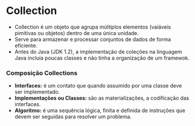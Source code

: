 # Collection
 * Collection é um objeto que agrupa múltiplos elementos (vaiáveis pimitivas ou objetos)     dentro de uma única unidade.
 * Serve para armazenar e processar conjuntos de dados de forma eficiente.
 * Antes do Java (JDK 1.2), a implementação de coleções na linguagem Java incluía poucas classes e não tinha a organização de um framewok.

 ### Composição Collections
 * **Interfaces:** é um contato que quando assumido por uma classe deve ser implementado.
 * **Implementações ou Classes:** são as materializações, a codificação das interfaces.
 * **Algoritmo:** é uma sequência lógica, finita e definida de instruções que devem ser seguidas para resolver um problema.